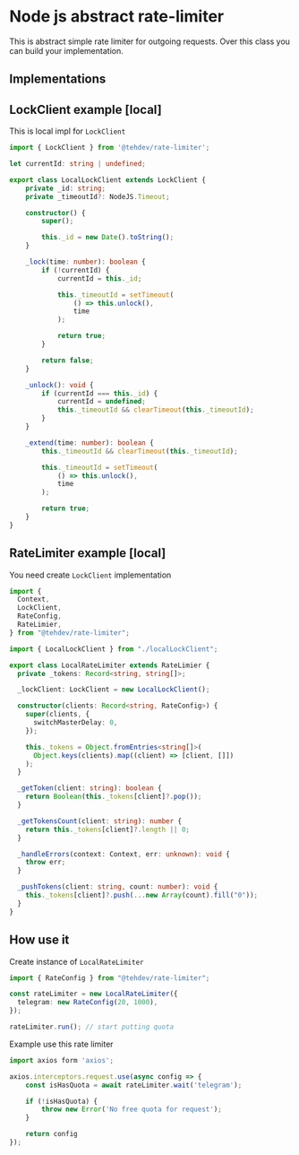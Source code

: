 # Node js abstract rate-limiter

This is abstract simple rate limiter for outgoing requests. Over this class you can build your implementation.

## Implementations

## LockClient example \[local\]

This is local impl for `LockClient`

```typescript
import { LockClient } from '@tehdev/rate-limiter';

let currentId: string | undefined;

export class LocalLockClient extends LockClient {
    private _id: string;
    private _timeoutId?: NodeJS.Timeout;

    constructor() {
        super();

        this._id = new Date().toString();
    }

    _lock(time: number): boolean {
        if (!currentId) {
            currentId = this._id;

            this._timeoutId = setTimeout(
                () => this.unlock(),
                time
            );

            return true;
        }

        return false;
    }

    _unlock(): void {
        if (currentId === this._id) {
            currentId = undefined;
            this._timeoutId && clearTimeout(this._timeoutId);
        }
    }

    _extend(time: number): boolean {
        this._timeoutId && clearTimeout(this._timeoutId);

        this._timeoutId = setTimeout(
            () => this.unlock(),
            time
        );

        return true;
    }
}

```

## RateLimiter example \[local\]

You need create `LockClient` implementation

```typescript
import {
  Context,
  LockClient,
  RateConfig,
  RateLimier,
} from "@tehdev/rate-limiter";

import { LocalLockClient } from "./localLockClient";

export class LocalRateLimiter extends RateLimier {
  private _tokens: Record<string, string[]>;

  _lockClient: LockClient = new LocalLockClient();

  constructor(clients: Record<string, RateConfig>) {
    super(clients, {
      switchMasterDelay: 0,
    });

    this._tokens = Object.fromEntries<string[]>(
      Object.keys(clients).map((client) => [client, []])
    );
  }

  _getToken(client: string): boolean {
    return Boolean(this._tokens[client]?.pop());
  }

  _getTokensCount(client: string): number {
    return this._tokens[client]?.length || 0;
  }

  _handleErrors(context: Context, err: unknown): void {
    throw err;
  }

  _pushTokens(client: string, count: number): void {
    this._tokens[client]?.push(...new Array(count).fill("0"));
  }
}
```

## How use it

Create instance of `LocalRateLimiter`

```typescript
import { RateConfig } from "@tehdev/rate-limiter";

const rateLimiter = new LocalRateLimiter({
  telegram: new RateConfig(20, 1000),
});

rateLimiter.run(); // start putting quota
```

Example use this rate limiter

```typescript
import axios form 'axios';

axios.interceptors.request.use(async config => {
	const isHasQuota = await rateLimiter.wait('telegram');

	if (!isHasQuota) {
		throw new Error('No free quota for request');
	}

	return config
});
```

